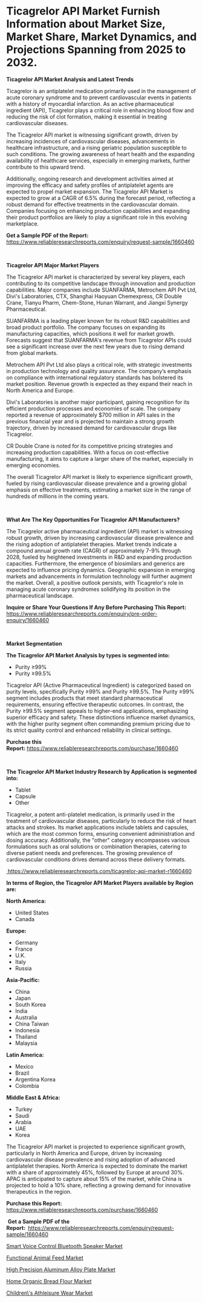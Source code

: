 <p><h1>Ticagrelor API Market Furnish Information about Market Size, Market Share, Market Dynamics, and Projections Spanning from 2025 to 2032.</h1></p><p><strong>Ticagrelor API Market Analysis and Latest Trends</strong></p>
<p><p>Ticagrelor is an antiplatelet medication primarily used in the management of acute coronary syndrome and to prevent cardiovascular events in patients with a history of myocardial infarction. As an active pharmaceutical ingredient (API), Ticagrelor plays a critical role in enhancing blood flow and reducing the risk of clot formation, making it essential in treating cardiovascular diseases.</p><p>The Ticagrelor API market is witnessing significant growth, driven by increasing incidences of cardiovascular diseases, advancements in healthcare infrastructure, and a rising geriatric population susceptible to such conditions. The growing awareness of heart health and the expanding availability of healthcare services, especially in emerging markets, further contribute to this upward trend. </p><p>Additionally, ongoing research and development activities aimed at improving the efficacy and safety profiles of antiplatelet agents are expected to propel market expansion. The Ticagrelor API Market is expected to grow at a CAGR of 6.5% during the forecast period, reflecting a robust demand for effective treatments in the cardiovascular domain. Companies focusing on enhancing production capabilities and expanding their product portfolios are likely to play a significant role in this evolving marketplace.</p></p>
<p><strong>Get a Sample PDF of the Report:&nbsp;</strong> <a href="https://www.reliableresearchreports.com/enquiry/request-sample/1660460?utm_campaign=7&utm_medium=2&utm_source=Github&utm_content=ia&utm_term=17012025&utm_id=ticagrelor-api">https://www.reliableresearchreports.com/enquiry/request-sample/1660460</a></p>
<p>&nbsp;</p>
<p><strong>Ticagrelor API Major Market Players</strong></p>
<p><p>The Ticagrelor API market is characterized by several key players, each contributing to its competitive landscape through innovation and production capabilities. Major companies include SUANFARMA, Metrochem API Pvt Ltd, Divi's Laboratories, CTX, Shanghai Haoyuan Chemexpress, CR Double Crane, Tianyu Pharm, Chem-Stone, Hunan Warrant, and Jiangxi Synergy Pharmaceutical.</p><p>SUANFARMA is a leading player known for its robust R&D capabilities and broad product portfolio. The company focuses on expanding its manufacturing capacities, which positions it well for market growth. Forecasts suggest that SUANFARMA's revenue from Ticagrelor APIs could see a significant increase over the next few years due to rising demand from global markets.</p><p>Metrochem API Pvt Ltd also plays a critical role, with strategic investments in production technology and quality assurance. The company’s emphasis on compliance with international regulatory standards has bolstered its market position. Revenue growth is expected as they expand their reach in North America and Europe.</p><p>Divi's Laboratories is another major participant, gaining recognition for its efficient production processes and economies of scale. The company reported a revenue of approximately $700 million in API sales in the previous financial year and is projected to maintain a strong growth trajectory, driven by increased demand for cardiovascular drugs like Ticagrelor.</p><p>CR Double Crane is noted for its competitive pricing strategies and increasing production capabilities. With a focus on cost-effective manufacturing, it aims to capture a larger share of the market, especially in emerging economies.</p><p>The overall Ticagrelor API market is likely to experience significant growth, fueled by rising cardiovascular disease prevalence and a growing global emphasis on effective treatments, estimating a market size in the range of hundreds of millions in the coming years.</p></p>
<p>&nbsp;</p>
<p><strong>What Are The Key Opportunities For Ticagrelor API Manufacturers?</strong></p>
<p><p>The Ticagrelor active pharmaceutical ingredient (API) market is witnessing robust growth, driven by increasing cardiovascular disease prevalence and the rising adoption of antiplatelet therapies. Market trends indicate a compound annual growth rate (CAGR) of approximately 7-9% through 2028, fueled by heightened investments in R&D and expanding production capacities. Furthermore, the emergence of biosimilars and generics are expected to influence pricing dynamics. Geographic expansion in emerging markets and advancements in formulation technology will further augment the market. Overall, a positive outlook persists, with Ticagrelor's role in managing acute coronary syndromes solidifying its position in the pharmaceutical landscape.</p></p>
<p><strong>Inquire or Share Your Questions If Any Before Purchasing This Report:</strong> <a href="https://www.reliableresearchreports.com/enquiry/pre-order-enquiry/1660460?utm_campaign=7&utm_medium=2&utm_source=Github&utm_content=ia&utm_term=17012025&utm_id=ticagrelor-api">https://www.reliableresearchreports.com/enquiry/pre-order-enquiry/1660460</a></p>
<p>&nbsp;</p>
<p><strong>Market Segmentation</strong></p>
<p><strong>The Ticagrelor API Market Analysis by types is segmented into:</strong></p>
<p><ul><li>Purity ≥99%</li><li>Purity ≥99.5%</li></ul></p>
<p><p>Ticagrelor API (Active Pharmaceutical Ingredient) is categorized based on purity levels, specifically Purity ≥99% and Purity ≥99.5%. The Purity ≥99% segment includes products that meet standard pharmaceutical requirements, ensuring effective therapeutic outcomes. In contrast, the Purity ≥99.5% segment appeals to higher-end applications, emphasizing superior efficacy and safety. These distinctions influence market dynamics, with the higher purity segment often commanding premium pricing due to its strict quality control and enhanced reliability in clinical settings.</p></p>
<p><strong>Purchase this Report:&nbsp;</strong><a href="https://www.reliableresearchreports.com/purchase/1660460?utm_campaign=7&utm_medium=2&utm_source=Github&utm_content=ia&utm_term=17012025&utm_id=ticagrelor-api">https://www.reliableresearchreports.com/purchase/1660460</a></p>
<p>&nbsp;</p>
<p><strong>The Ticagrelor API Market Industry Research by Application is segmented into:</strong></p>
<p><ul><li>Tablet</li><li>Capsule</li><li>Other</li></ul></p>
<p><p>Ticagrelor, a potent anti-platelet medication, is primarily used in the treatment of cardiovascular diseases, particularly to reduce the risk of heart attacks and strokes. Its market applications include tablets and capsules, which are the most common forms, ensuring convenient administration and dosing accuracy. Additionally, the "other" category encompasses various formulations such as oral solutions or combination therapies, catering to diverse patient needs and preferences. The growing prevalence of cardiovascular conditions drives demand across these delivery formats.</p></p>
<p><a href="https://www.reliableresearchreports.com/ticagrelor-api-market-r1660460?utm_campaign=7&utm_medium=2&utm_source=Github&utm_content=ia&utm_term=17012025&utm_id=ticagrelor-api">&nbsp;https://www.reliableresearchreports.com/ticagrelor-api-market-r1660460</a></p>
<p><strong>In terms of Region, the Ticagrelor API Market Players available by Region are:</strong></p>
<p>
    <p> <strong> North America: </strong>
        <ul>
            <li>United States</li>
            <li>Canada</li>
        </ul>
        </p> 
    <p> <strong> Europe: </strong>
        <ul>
            <li>Germany</li>
            <li>France</li>
            <li>U.K.</li>
            <li>Italy</li>
            <li>Russia</li>
        </ul>
        </p> 
    <p> <strong> Asia-Pacific: </strong>
        <ul>
            <li>China</li>
            <li>Japan</li>
            <li>South Korea</li>
            <li>India</li>
            <li>Australia</li>
            <li>China Taiwan</li>
            <li>Indonesia</li>
            <li>Thailand</li>
            <li>Malaysia</li>
        </ul>
        </p> 
    <p> <strong> Latin America: </strong>
        <ul>
            <li>Mexico</li>
            <li>Brazil</li>
            <li>Argentina Korea</li>
            <li>Colombia</li>
        </ul>
        </p> 
    <p> <strong> Middle East & Africa: </strong>
        <ul>
            <li>Turkey</li>
            <li>Saudi</li>
            <li>Arabia</li>
            <li>UAE</li>
            <li>Korea</li>
        </ul>
    </p>
    </p>
<p><p>The Ticagrelor API market is projected to experience significant growth, particularly in North America and Europe, driven by increasing cardiovascular disease prevalence and rising adoption of advanced antiplatelet therapies. North America is expected to dominate the market with a share of approximately 45%, followed by Europe at around 30%. APAC is anticipated to capture about 15% of the market, while China is projected to hold a 10% share, reflecting a growing demand for innovative therapeutics in the region.</p></p>
<p><strong>Purchase this Report: </strong><a href="https://www.reliableresearchreports.com/purchase/1660460?utm_campaign=7&utm_medium=2&utm_source=Github&utm_content=ia&utm_term=17012025&utm_id=ticagrelor-api">https://www.reliableresearchreports.com/purchase/1660460</a></p>
<p>&nbsp;<strong>Get a Sample PDF of the Report:&nbsp;&nbsp;</strong><a href="https://www.reliableresearchreports.com/enquiry/request-sample/1660460?utm_campaign=7&utm_medium=2&utm_source=Github&utm_content=ia&utm_term=17012025&utm_id=ticagrelor-api">https://www.reliableresearchreports.com/enquiry/request-sample/1660460</a></p>
<p><strong></strong></p>
<p><p><a href="https://github.com/NargisHussain432/Market-Research-Report-List-1/blob/main/smart-voice-control-bluetooth-speaker-market.md?utm_campaign=7&utm_medium=2&utm_source=Github&utm_content=ia&utm_term=17012025&utm_id=ticagrelor-api">Smart Voice Control Bluetooth Speaker Market</a></p><p><a href="https://github.com/sherikacas30/Market-Research-Report-List-1/blob/main/functional-animal-feed-market.md?utm_campaign=7&utm_medium=2&utm_source=Github&utm_content=ia&utm_term=17012025&utm_id=ticagrelor-api">Functional Animal Feed Market</a></p><p><a href="https://github.com/oliveroste6/Market-Research-Report-List-1/blob/main/high-precision-aluminum-alloy-plate-market.md?utm_campaign=7&utm_medium=2&utm_source=Github&utm_content=ia&utm_term=17012025&utm_id=ticagrelor-api">High Precision Aluminum Alloy Plate Market</a></p><p><a href="https://github.com/FahadAhmed223/Market-Research-Report-List-1/blob/main/home-organic-bread-flour-market.md?utm_campaign=7&utm_medium=2&utm_source=Github&utm_content=ia&utm_term=17012025&utm_id=ticagrelor-api">Home Organic Bread Flour Market</a></p><p><a href="https://github.com/angelajermaine/Market-Research-Report-List-5/blob/main/childrens-athleisure-wear-market.md?utm_campaign=7&utm_medium=2&utm_source=Github&utm_content=ia&utm_term=17012025&utm_id=ticagrelor-api">Children\'s Athleisure Wear Market</a></p></p>